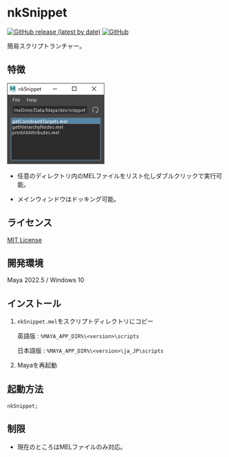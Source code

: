# nkSnippet

[![GitHub release (latest by date)](https://img.shields.io/github/v/release/imaoki/nkSnippet)](https://github.com/imaoki/nkSnippet/releases/latest)
[![GitHub](https://img.shields.io/github/license/imaoki/nkSnippet)](https://github.com/imaoki/nkSnippet/blob/main/LICENSE)

簡易スクリプトランチャー。

## 特徴

![window-main](resource/window-main.png "window-main")

* 任意のディレクトリ内のMELファイルをリスト化しダブルクリックで実行可能。

* メインウィンドウはドッキング可能。

## ライセンス

[MIT License](https://github.com/imaoki/nkPoseStack/blob/main/LICENSE)

## 開発環境

Maya 2022.5 / Windows 10

## インストール

01. `nkSnippet.mel`をスクリプトディレクトリにコピー

    英語版
    : `%MAYA_APP_DIR%\<version>\scripts`

    日本語版
    : `%MAYA_APP_DIR%\<version>\ja_JP\scripts`

02. Mayaを再起動

## 起動方法

```mel
nkSnippet;
```

## 制限

* 現在のところはMELファイルのみ対応。

